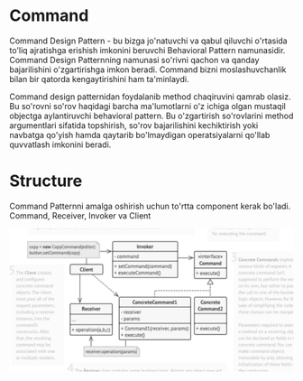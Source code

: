 # Command

Command Design Pattern - bu bizga jo'natuvchi va qabul qiluvchi o'rtasida to'liq ajratishga erishish imkonini beruvchi
Behavioral Pattern namunasidir. Command Design Patternning namunasi so'rivni qachon va qanday bajarilishini o'zgartirishga
imkon beradi. Command bizni moslashuvchanlik bilan bir qatorda kengaytirishini ham ta'minlaydi.

Command design patternidan foydalanib method chaqiruvini qamrab olasiz. Bu so'rovni so'rov haqidagi barcha ma'lumotlarni
o'z ichiga olgan mustaqil objectga aylantiruvchi behavioral pattern. Bu o'zgartirish so'rovlarini method argumentlari
sifatida topshirish, so'rov bajarilishini kechiktirish yoki navbatga qo'yish hamda qaytarib bo'lmaydigan operatsiyalarni 
qo'llab quvvatlash imkonini beradi.

# Structure

Command Patternni amalga oshirish uchun to'rtta component kerak bo'ladi. Command, Receiver, Invoker va Client

![img](etc/images/img.png)